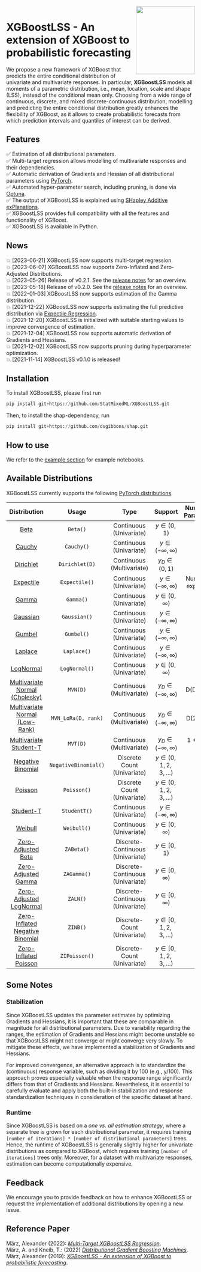 <img align="right" width="156.5223" height="181.3" src="../master/figures/XGBoostLSS_inv.png">

# XGBoostLSS - An extension of XGBoost to probabilistic forecasting
We propose a new framework of XGBoost that predicts the entire conditional distribution of univariate and multivariate responses. In particular, **XGBoostLSS** models all moments of a parametric distribution, i.e., mean, location, scale and shape (LSS), instead of the conditional mean only. Choosing from a wide range of continuous, discrete, and mixed discrete-continuous distribution, modelling and predicting the entire conditional distribution greatly enhances the flexibility of XGBoost, as it allows to create probabilistic forecasts from which prediction intervals and quantiles of interest can be derived.

## Features
:white_check_mark: Estimation of all distributional parameters. <br/>
:white_check_mark: Multi-target regression allows modelling of multivariate responses and their dependencies. <br/>
:white_check_mark: Automatic derivation of Gradients and Hessian of all distributional parameters using [PyTorch](https://pytorch.org/docs/stable/autograd.html). <br/>
:white_check_mark: Automated hyper-parameter search, including pruning, is done via [Optuna](https://optuna.org/). <br/>
:white_check_mark: The output of XGBoostLSS is explained using [SHapley Additive exPlanations](https://github.com/dsgibbons/shap). <br/>
:white_check_mark: XGBoostLSS provides full compatibility with all the features and functionality of XGBoost. <br/>
:white_check_mark: XGBoostLSS is available in Python. <br/>

## News
:boom: [2023-06-21] XGBoostLSS now supports multi-target regression. <br/>
:boom: [2023-06-07] XGBoostLSS now supports Zero-Inflated and Zero-Adjusted Distributions. <br/>
:boom: [2023-05-26] Release of v0.2.1. See the [release notes](https://github.com/StatMixedML/XGBoostLSS/releases) for an overview. <br/>
:boom: [2023-05-18] Release of v0.2.0. See the [release notes](https://github.com/StatMixedML/XGBoostLSS/releases) for an overview. <br/>
:boom: [2022-01-03] XGBoostLSS now supports estimation of the Gamma distribution. <br/>
:boom: [2021-12-22] XGBoostLSS now supports estimating the full predictive distribution via [Expectile Regression](https://epub.ub.uni-muenchen.de/31542/1/1471082x14561155.pdf). <br/>
:boom: [2021-12-20] XGBoostLSS is initialized with suitable starting values to improve convergence of estimation. <br/>
:boom: [2021-12-04] XGBoostLSS now supports automatic derivation of Gradients and Hessians. <br/>
:boom: [2021-12-02] XGBoostLSS now supports pruning during hyperparameter optimization. <br/>
:boom: [2021-11-14] XGBoostLSS v0.1.0 is released!

## Installation
To install XGBoostLSS, please first run
```python
pip install git+https://github.com/StatMixedML/XGBoostLSS.git
```
Then, to install the shap-dependency, run
```python
pip install git+https://github.com/dsgibbons/shap.git
```

## How to use
We refer to the [example section](https://github.com/StatMixedML/XGBoostLSS/tree/master/examples) for example notebooks.

## Available Distributions
XGBoostLSS currently supports the following [PyTorch distributions](https://pytorch.org/docs/stable/distributions.html).

| Distribution                                                                                                                         |   Usage                   |Type                                        | Support                         | Number of Parameters            |
| :----------------------------------------------------------------------------------------------------------------------------------: |:------------------------: |:-------------------------------------:     | :-----------------------------: | :-----------------------------: | 
| [Beta](https://pytorch.org/docs/stable/distributions.html#beta)                                                                      | `Beta()`                  | Continuous <br /> (Univariate)             | $y \in (0, 1)$                  | 2                               |
| [Cauchy](https://pytorch.org/docs/stable/distributions.html#cauchy)                                                                  | `Cauchy()`                | Continuous <br /> (Univariate)             | $y \in (-\infty,\infty)$        | 2                               |
| [Dirichlet](https://pytorch.org/docs/stable/distributions.html#dirichlet)                                                            | `Dirichlet(D)`            | Continuous <br /> (Multivariate)           | $y_{D} \in (0, 1)$              | D                               |
| [Expectile](https://epub.ub.uni-muenchen.de/31542/1/1471082x14561155.pdf)                                                            | `Expectile()`             | Continuous <br /> (Univariate)             | $y \in (-\infty,\infty)$        | Number of expectiles            |
| [Gamma](https://pytorch.org/docs/stable/distributions.html#gamma)                                                                    | `Gamma()`                 | Continuous <br /> (Univariate)             | $y \in (0, \infty)$             | 2                               |
| [Gaussian](https://pytorch.org/docs/stable/distributions.html#normal)                                                                | `Gaussian()`              | Continuous <br /> (Univariate)             | $y \in (-\infty,\infty)$        | 2                               |
| [Gumbel](https://pytorch.org/docs/stable/distributions.html#gumbel)                                                                  | `Gumbel()`                | Continuous <br /> (Univariate)             | $y \in (-\infty,\infty)$        | 2                               |
| [Laplace](https://pytorch.org/docs/stable/distributions.html#laplace)                                                                | `Laplace()`               | Continuous <br /> (Univariate)             | $y \in (-\infty,\infty)$        | 2                               |
| [LogNormal](https://pytorch.org/docs/stable/distributions.html#lognormal)                                                            | `LogNormal()`             | Continuous <br /> (Univariate)             | $y \in (0,\infty)$              | 2                               |
| [Multivariate Normal (Cholesky)](https://pytorch.org/docs/stable/distributions.html#multivariatenormal)                              | `MVN(D)`                  | Continuous <br /> (Multivariate)           | $y_{D} \in (-\infty,\infty)$    | D(D + 3)/2                      |
| [Multivariate Normal (Low-Rank)](https://pytorch.org/docs/stable/distributions.html#lowrankmultivariatenormal)                       | `MVN_LoRa(D, rank)`       | Continuous <br /> (Multivariate)           | $y_{D} \in (-\infty,\infty)$    | D(2+rank)                       |
| [Multivariate Student-T](https://docs.pyro.ai/en/stable/distributions.html#multivariatestudentt)                                     | `MVT(D)`                  | Continuous <br /> (Multivariate)           | $y_{D} \in (-\infty,\infty)$    | 1 + D(D + 3)/2                  |
| [Negative Binomial](https://pytorch.org/docs/stable/distributions.html#negativebinomial)                                             | `NegativeBinomial()`      | Discrete Count <br /> (Univariate)         | $y \in (0, 1, 2, 3, \ldots)$    | 2                               |
| [Poisson](https://pytorch.org/docs/stable/distributions.html#poisson)                                                                | `Poisson()`               | Discrete Count <br /> (Univariate)         | $y \in (0, 1, 2, 3, \ldots)$    | 1                               |
| [Student-T](https://pytorch.org/docs/stable/distributions.html#studentt)                                                             | `StudentT()`              | Continuous <br /> (Univariate)             | $y \in (-\infty,\infty)$        | 3                               |
| [Weibull](https://pytorch.org/docs/stable/distributions.html#weibull)                                                                | `Weibull()`               | Continuous <br /> (Univariate)             | $y \in [0, \infty)$             | 2                               |
| [Zero-Adjusted Beta](https://github.com/pyro-ppl/pyro/blob/dev/pyro/distributions/zero_inflated.py)                                  | `ZABeta()`                | Discrete-Continuous <br /> (Univariate)    | $y \in [0, 1)$                  | 3                               |
| [Zero-Adjusted Gamma](https://github.com/pyro-ppl/pyro/blob/dev/pyro/distributions/zero_inflated.py)                                 | `ZAGamma()`               | Discrete-Continuous <br /> (Univariate)    | $y \in [0, \infty)$             | 3                               |
| [Zero-Adjusted LogNormal](https://github.com/pyro-ppl/pyro/blob/dev/pyro/distributions/zero_inflated.py)                             | `ZALN()`                  | Discrete-Continuous <br /> (Univariate)    | $y \in [0, \infty)$             | 3                               |
| [Zero-Inflated Negative Binomial](https://github.com/pyro-ppl/pyro/blob/dev/pyro/distributions/zero_inflated.py#L150)                | `ZINB()`                  | Discrete-Count <br /> (Univariate)         | $y \in [0, 1, 2, 3, \ldots)$    | 3                               |
| [Zero-Inflated Poisson](https://github.com/pyro-ppl/pyro/blob/dev/pyro/distributions/zero_inflated.py#L121)                          | `ZIPoisson()`             | Discrete-Count <br /> (Univariate)         | $y \in [0, 1, 2, 3, \ldots)$    | 2                               |


## Some Notes
### Stabilization
Since XGBoostLSS updates the parameter estimates by optimizing Gradients and Hessians, it is important that these are comparable in magnitude for all distributional parameters. Due to variability regarding the ranges, the estimation of Gradients and Hessians might become unstable so that XGBoostLSS might not converge or might converge very slowly. To mitigate these effects, we have implemented a stabilization of Gradients and Hessians. 

For improved convergence, an alternative approach is to standardize the (continuous) response variable, such as dividing it by 100 (e.g., y/100). This approach proves especially valuable when the response range significantly differs from that of Gradients and Hessians. Nevertheless, it is essential to carefully evaluate and apply both the built-in stabilization and response standardization techniques in consideration of the specific dataset at hand.

### Runtime
Since XGBoostLSS is based on a *one vs. all estimation strategy*, where a separate tree is grown for each distributional parameter, it requires training ```[number of iterations] * [number of distributional parameters]``` trees. Hence, the runtime of XGBoostLSS is generally slightly higher for univariate distributions as compared to XGBoost, which requires training ```[number of iterations]``` trees only. Moreover, for a dataset with multivariate responses, estimation can become computationally expensive.

<!---
## Work in Progress
:construction: Functions that facilitates the choice and evaluation of a candidate distribution (e.g., quantile residual plots, ...). <br/>
:construction: Estimation of full predictive distribution without relying on a distributional assumption.  <br/>
--->

## Feedback
We encourage you to provide feedback on how to enhance XGBoostLSS or request the implementation of additional distributions by opening a new issue.

## Reference Paper

März, Alexander (2022): [*Multi-Target XGBoostLSS Regression*](https://arxiv.org/abs/2210.06831). <br/>
März, A. and Kneib, T.: (2022) [*Distributional Gradient Boosting Machines*](https://arxiv.org/abs/2204.00778). <br/>
März, Alexander (2019): [*XGBoostLSS - An extension of XGBoost to probabilistic forecasting*](https://arxiv.org/abs/1907.03178). 


<!---
[![Arxiv link](https://img.shields.io/badge/arXiv-Multi%20Target%20XGBoostLSS%20Regression-color=brightgreen)](https://arxiv.org/abs/2210.06831) <br/>
[![Arxiv link](https://img.shields.io/badge/arXiv-Distributional%20Gradient%20Boosting%20Machines-color=brightgreen)](https://arxiv.org/abs/2204.00778) <br/>
[![Arxiv link](https://img.shields.io/badge/arXiv-XGBoostLSS%3A%20An%20extension%20of%20XGBoost%20to%20probabilistic%20forecasting-color=brightgreen)](https://arxiv.org/abs/1907.03178) <br/>
--->
